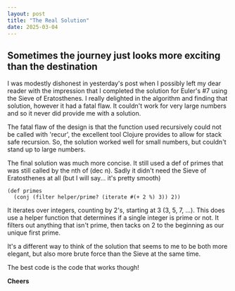```yaml
---
layout: post
title: "The Real Solution"
date: 2025-03-04
---
```

## Sometimes the journey just looks more exciting than the destination

I was modestly dishonest in yesterday's post when I possibly left my dear
reader with the impression that I completed the solution for Euler's #7 
using the Sieve of Eratosthenes. I really delighted in the algorithm and 
finding that solution, however it had a fatal flaw. It couldn't work for 
very large numbers and so it never did provide me with a solution. 

The fatal flaw of the design is that the function used recursively could not
be called with 'recur', the excellent tool Clojure provides to allow for stack
safe recursion. So, the solution worked well for small numbers, but couldn't 
stand up to large numbers. 

The final solution was much more concise. It still used a def of primes that was 
still called by the nth of (dec n). Sadly it didn't need the Sieve of Eratosthenes 
at all (but I will say... it's pretty smooth)

````
(def primes
  (conj (filter helper/prime? (iterate #(+ 2 %) 3)) 2))
````
It iterates over integers, counting by 2's, starting at 3 (3, 5, 7, ...). 
This does use a helper function that determines if a single integer is prime or
not. It filters out anything that isn't prime, then tacks on 2 to the beginning 
as our unique first prime. 

It's a different way to think of the solution that seems to me to be both more 
elegant, but also more brute force than the Sieve at the same time. 

The best code is the code that works though!

**Cheers**
